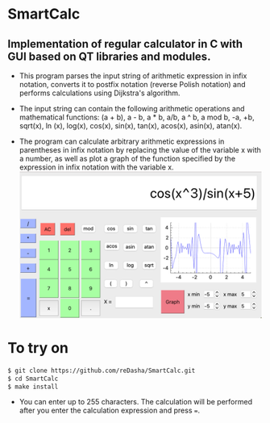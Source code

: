 # SmartCalc

## Implementation of regular calculator in C with GUI based on QT libraries and modules.

- This program parses the input string of arithmetic expression in infix notation, converts it to postfix notation (reverse Polish notation) and performs calculations using Dijkstra's algorithm.

- The input string can contain the following arithmetic operations and mathematical functions: (a + b), a - b, a * b, a/b, a ^ b, a mod b, -a, +b, sqrt(x), ln (x), log(x), cos(x), sin(x), tan(x), acos(x), asin(x), atan(x).

- The program can calculate arbitrary arithmetic expressions in parentheses in infix notation by replacing the value of the variable x with a number, as well as plot a graph of the function specified by the expression in infix notation with the variable x.
  <img src=https://github.com/reDasha/SmartCalc/blob/main/screenshot_calc1.png alt="drawing" width="500"/>

# To try on
```
$ git clone https://github.com/reDasha/SmartCalc.git
$ cd SmartCalc
$ make install
```
- You can enter up to 255 characters. The calculation will be performed after you enter the calculation expression and press `=`.
